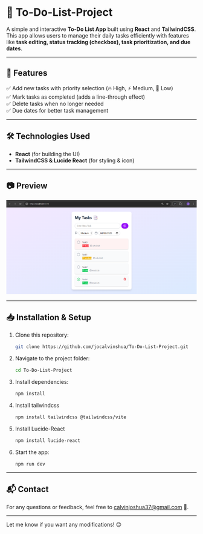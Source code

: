 # 📝 To-Do-List-Project 

A simple and interactive **To-Do List App** built using **React** and **TailwindCSS**. This app allows users to manage their daily tasks efficiently with features like **task editing, status tracking (checkbox), task prioritization, and due dates**.  

---  

## 🚀 **Features**  
✅ Add new tasks with priority selection (🔥 High, ⚡ Medium, 🌱 Low)  
✅ Mark tasks as completed (adds a line-through effect)  
✅ Delete tasks when no longer needed  
✅ Due dates for better task management

---  

## 🛠 **Technologies Used**  
- **React** (for building the UI)  
- **TailwindCSS & Lucide React** (for styling & icon)  

---  

## 📷 **Preview**  
![App Screenshot](src/img/projectDisplay.png)

---  

## 📥 **Installation & Setup**  
1. Clone this repository:  
   ```sh
   git clone https://github.com/jocalvinshua/To-Do-List-Project.git
   ```
2. Navigate to the project folder:  
   ```sh
   cd To-Do-List-Project
   ```
3. Install dependencies:  
   ```sh
   npm install
   ```
4. Install tailwindcss
   ```sh
   npm install tailwindcss @tailwindcss/vite
   ```
5. Install Lucide-React
   ```sh
   npm install lucide-react
   ```
6. Start the app:  
   ```sh
   npm run dev
   ```

---   

## 📬 Contact
For any questions or feedback, feel free to [calvinjoshua37@gmail.com](mailto:calvinjoshua37@gmail.com) 🚀.

---

Let me know if you want any modifications! 😊
